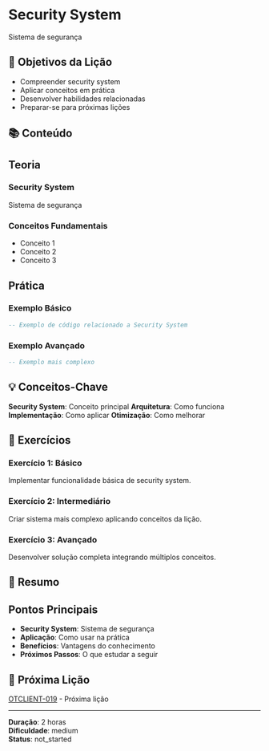 
# Security System

Sistema de segurança

## 🎯 Objetivos da Lição

- Compreender security system
- Aplicar conceitos em prática
- Desenvolver habilidades relacionadas
- Preparar-se para próximas lições

## 📚 Conteúdo


## Teoria

### Security System
Sistema de segurança

### Conceitos Fundamentais
- Conceito 1
- Conceito 2
- Conceito 3

## Prática

### Exemplo Básico
```lua
-- Exemplo de código relacionado a Security System
```

### Exemplo Avançado
```lua
-- Exemplo mais complexo
```


## 💡 Conceitos-Chave

**Security System**: Conceito principal
**Arquitetura**: Como funciona
**Implementação**: Como aplicar
**Otimização**: Como melhorar

## 🧪 Exercícios


### Exercício 1: Básico
Implementar funcionalidade básica de security system.

### Exercício 2: Intermediário
Criar sistema mais complexo aplicando conceitos da lição.

### Exercício 3: Avançado
Desenvolver solução completa integrando múltiplos conceitos.


## 📝 Resumo


## Pontos Principais

- **Security System**: Sistema de segurança
- **Aplicação**: Como usar na prática
- **Benefícios**: Vantagens do conhecimento
- **Próximos Passos**: O que estudar a seguir


## 🔗 Próxima Lição

[OTCLIENT-019](OTCLIENT-019.md) - Próxima lição

---

**Duração**: 2 horas  
**Dificuldade**: medium  
**Status**: not_started
